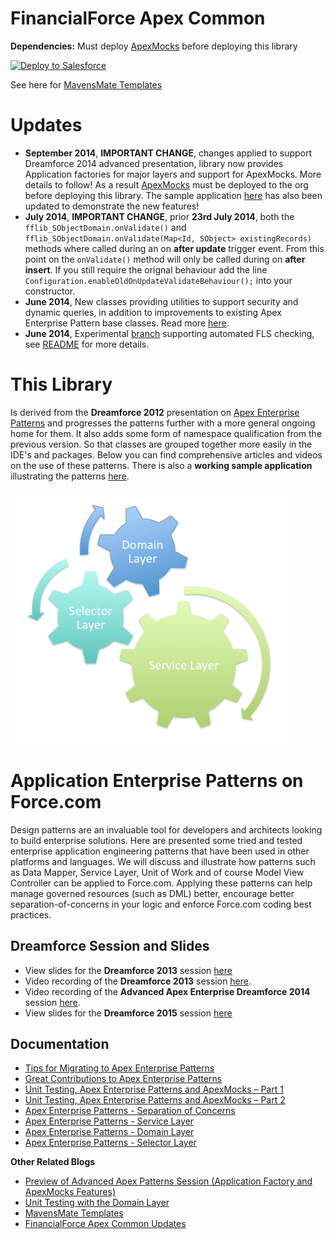 FinancialForce Apex Common
==========================

**Dependencies:** Must deploy [ApexMocks](https://github.com/financialforcedev/fflib-apex-mocks) before deploying this library

<a href="https://githubsfdeploy.herokuapp.com?owner=financialforcedev&repo=fflib-apex-common">
  <img alt="Deploy to Salesforce"
       src="https://raw.githubusercontent.com/afawcett/githubsfdeploy/master/src/main/webapp/resources/img/deploy.png">
</a>

See here for [MavensMate Templates](http://andyinthecloud.com/2014/05/23/mavensmate-templates-and-apex-enterprise-patterns/)

Updates
=======

- **September 2014**, **IMPORTANT CHANGE**, changes applied to support Dreamforce 2014 advanced presentation, library now provides Application factories for major layers and support for ApexMocks. More details to follow! As a result [ApexMocks](https://github.com/financialforcedev/fflib-apex-mocks) must be deployed to the org before deploying this library. The sample application [here](https://github.com/financialforcedev/fflib-apex-common-samplecode) has also been updated to demonstrate the new features!
- **July 2014**, **IMPORTANT CHANGE**, prior **23rd July 2014**, both the ``fflib_SObjectDomain.onValidate()`` and ``fflib_SObjectDomain.onValidate(Map<Id, SObject> existingRecords)`` methods where called during an on **after update** trigger event. From this point on the ``onValidate()`` method will only be called during on **after insert**. If you still require the orignal behaviour add the line ``Configuration.enableOldOnUpdateValidateBehaviour();`` into your constructor.
- **June 2014**, New classes providing utilities to support security and dynamic queries, in addition to improvements to existing Apex Enterprise Pattern base classes. Read more [here](http://andyinthecloud.com/2014/06/28/financialforce-apex-common-updates/).
- **June 2014**, Experimental [branch](https://github.com/financialforcedev/fflib-apex-common/tree/fls-support-experiment) supporting automated FLS checking, see [README](https://github.com/financialforcedev/fflib-apex-common/tree/fls-support-experiment#expirimental-crud-and-fls-support) for more details.

This Library
============

Is derived from the **Dreamforce 2012** presentation on [Apex Enterprise Patterns](https://github.com/financialforcedev/df12-apex-enterprise-patterns) and progresses the patterns further with a more general ongoing home for them. It also adds some form of namespace qualification from the previous version. So that classes are grouped together more easily in the IDE's and packages. Below you can find comprehensive articles and videos on the use of these patterns. There is also a **working sample application** illustrating the patterns [here](https://github.com/financialforcedev/fflib-apex-common-samplecode).

![Alt text](/images/patternsturning.png "Optional title")

Application Enterprise Patterns on Force.com
============================================

Design patterns are an invaluable tool for developers and architects looking to build enterprise solutions. Here are presented some tried and tested enterprise application engineering patterns that have been used in other platforms and languages. We will discuss and illustrate how patterns such as Data Mapper, Service Layer, Unit of Work and of course Model View Controller can be applied to Force.com. Applying these patterns can help manage governed resources (such as DML) better, encourage better separation-of-concerns in your logic and enforce Force.com coding best practices.

Dreamforce Session and Slides
-----------------------------

- View slides for the **Dreamforce 2013** session [here](https://docs.google.com/file/d/0B6brfGow3cD8RVVYc1dCX2s0S1E/edit) 
- Video recording of the **Dreamforce 2013** session [here](http://www.youtube.com/watch?v=qlq46AEAlLI).
- Video recording of the **Advanced Apex Enterprise Dreamforce 2014** session [here](http://dreamforce.vidyard.com/watch/7QtP2628KmtXfmiwI-7B1w%20).
- View slides for the **Dreamforce 2015** session [here](http://www.slideshare.net/andyinthecloud/building-strong-foundations-apex-enterprise-patterns)

Documentation
-------------

- [Tips for Migrating to Apex Enterprise Patterns](http://andyinthecloud.com/2015/09/30/tips-for-migrating-to-apex-enterprise-patterns/)
- [Great Contributions to Apex Enterprise Patterns](http://andyinthecloud.com/2015/07/25/great-contributions-to-apex-enterprise-patterns/)
- [Unit Testing, Apex Enterprise Patterns and ApexMocks – Part 1](http://andyinthecloud.com/2015/03/22/unit-testing-with-apex-enterprise-patterns-and-apexmocks-part-1/)
- [Unit Testing, Apex Enterprise Patterns and ApexMocks – Part 2](http://andyinthecloud.com/2015/03/29/unit-testing-apex-enterprise-patterns-and-apexmocks-part-2/)
- [Apex Enterprise Patterns - Separation of Concerns](http://wiki.developerforce.com/page/Apex_Enterprise_Patterns_-_Separation_of_Concerns)
- [Apex Enterprise Patterns - Service Layer](http://wiki.developerforce.com/page/Apex_Enterprise_Patterns_-_Service_Layer)
- [Apex Enterprise Patterns - Domain Layer](http://wiki.developerforce.com/page/Apex_Enterprise_Patterns_-_Domain_Layer)
- [Apex Enterprise Patterns - Selector Layer](https://github.com/financialforcedev/df12-apex-enterprise-patterns#data-mapper-selector)

**Other Related Blogs**

- [Preview of Advanced Apex Patterns Session (Application Factory and ApexMocks Features)](http://andyinthecloud.com/2014/08/26/preview-of-advanced-apex-enterprise-patterns-session/)
- [Unit Testing with the Domain Layer](http://andyinthecloud.com/2014/03/23/unit-testing-with-the-domain-layer/)
- [MavensMate Templates](http://andyinthecloud.com/2014/05/23/mavensmate-templates-and-apex-enterprise-patterns/)
- [FinancialForce Apex Common Updates](http://andyinthecloud.com/2014/06/28/financialforce-apex-common-updates/)

